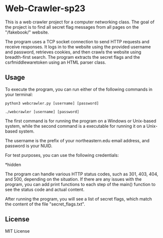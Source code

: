 # Web-Crawler-sp23

This is a web crawler project for a computer networking class. The goal of the project is to find all secret flag messages from all pages on the "/fakebook/" website.

The program uses a TCP socket connection to send HTTP requests and receive responses. It logs in to the website using the provided username and password, retrieves cookies, and then crawls the website using breadth-first search. The program extracts the secret flags and the csrfmiddlewaretoken using an HTML parser class.

## Usage

To execute the program, you can run either of the following commands in your terminal:

`python3 webcrawler.py [username] [password]`

`./webcrawler [username] [password]`

The first command is for running the program on a Windows or Unix-based system, while the second command is a executable for running it on a Unix-based system.

The username is the prefix of your northeastern.edu email address, and password is your NUID.

For test purposes, you can use the following credentials:

*hidden

The program can handle various HTTP status codes, such as 301, 403, 404, and 500, depending on the situation. If there are any issues with the program, you can add print functions to each step of the main() function to see the status code and actual content.

After running the program, you will see a list of secret flags, which match the content of the file "secret_flags.txt".

## License

MIT License

